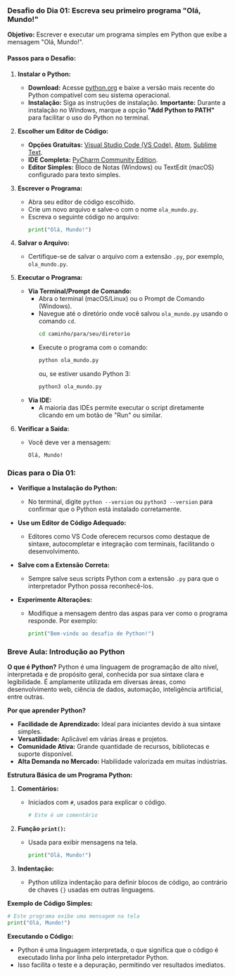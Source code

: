 ### **Desafio do Dia 01: Escreva seu primeiro programa "Olá, Mundo!"**

**Objetivo:** Escrever e executar um programa simples em Python que exibe a mensagem "Olá, Mundo!".

#### **Passos para o Desafio:**

1. **Instalar o Python:**
   - **Download:** Acesse [python.org](https://www.python.org/downloads/) e baixe a versão mais recente do Python compatível com seu sistema operacional.
   - **Instalação:** Siga as instruções de instalação. **Importante:** Durante a instalação no Windows, marque a opção **"Add Python to PATH"** para facilitar o uso do Python no terminal.

2. **Escolher um Editor de Código:**
   - **Opções Gratuitas:** [Visual Studio Code (VS Code)](https://code.visualstudio.com/), [Atom](https://atom.io/), [Sublime Text](https://www.sublimetext.com/).
   - **IDE Completa:** [PyCharm Community Edition](https://www.jetbrains.com/pycharm/download/).
   - **Editor Simples:** Bloco de Notas (Windows) ou TextEdit (macOS) configurado para texto simples.

3. **Escrever o Programa:**
   - Abra seu editor de código escolhido.
   - Crie um novo arquivo e salve-o com o nome `ola_mundo.py`.
   - Escreva o seguinte código no arquivo:
     ```python
     print("Olá, Mundo!")
     ```

4. **Salvar o Arquivo:**
   - Certifique-se de salvar o arquivo com a extensão `.py`, por exemplo, `ola_mundo.py`.

5. **Executar o Programa:**
   - **Via Terminal/Prompt de Comando:**
     - Abra o terminal (macOS/Linux) ou o Prompt de Comando (Windows).
     - Navegue até o diretório onde você salvou `ola_mundo.py` usando o comando `cd`.
       ```sh
       cd caminho/para/seu/diretorio
       ```
     - Execute o programa com o comando:
       ```sh
       python ola_mundo.py
       ```
       ou, se estiver usando Python 3:
       ```sh
       python3 ola_mundo.py
       ```
   - **Via IDE:**
     - A maioria das IDEs permite executar o script diretamente clicando em um botão de "Run" ou similar.

6. **Verificar a Saída:**
   - Você deve ver a mensagem:
     ```
     Olá, Mundo!
     ```

### **Dicas para o Dia 01:**

- **Verifique a Instalação do Python:**
  - No terminal, digite `python --version` ou `python3 --version` para confirmar que o Python está instalado corretamente.
  
- **Use um Editor de Código Adequado:**
  - Editores como VS Code oferecem recursos como destaque de sintaxe, autocompletar e integração com terminais, facilitando o desenvolvimento.

- **Salve com a Extensão Correta:**
  - Sempre salve seus scripts Python com a extensão `.py` para que o interpretador Python possa reconhecê-los.

- **Experimente Alterações:**
  - Modifique a mensagem dentro das aspas para ver como o programa responde. Por exemplo:
    ```python
    print("Bem-vindo ao desafio de Python!")
    ```

### **Breve Aula: Introdução ao Python**

**O que é Python?**
Python é uma linguagem de programação de alto nível, interpretada e de propósito geral, conhecida por sua sintaxe clara e legibilidade. É amplamente utilizada em diversas áreas, como desenvolvimento web, ciência de dados, automação, inteligência artificial, entre outras.

**Por que aprender Python?**
- **Facilidade de Aprendizado:** Ideal para iniciantes devido à sua sintaxe simples.
- **Versatilidade:** Aplicável em várias áreas e projetos.
- **Comunidade Ativa:** Grande quantidade de recursos, bibliotecas e suporte disponível.
- **Alta Demanda no Mercado:** Habilidade valorizada em muitas indústrias.

**Estrutura Básica de um Programa Python:**

1. **Comentários:**
   - Iniciados com `#`, usados para explicar o código.
     ```python
     # Este é um comentário
     ```

2. **Função `print()`:**
   - Usada para exibir mensagens na tela.
     ```python
     print("Olá, Mundo!")
     ```

3. **Indentação:**
   - Python utiliza indentação para definir blocos de código, ao contrário de chaves `{}` usadas em outras linguagens.

**Exemplo de Código Simples:**

```python
# Este programa exibe uma mensagem na tela
print("Olá, Mundo!")
```

**Executando o Código:**
- Python é uma linguagem interpretada, o que significa que o código é executado linha por linha pelo interpretador Python.
- Isso facilita o teste e a depuração, permitindo ver resultados imediatos.
